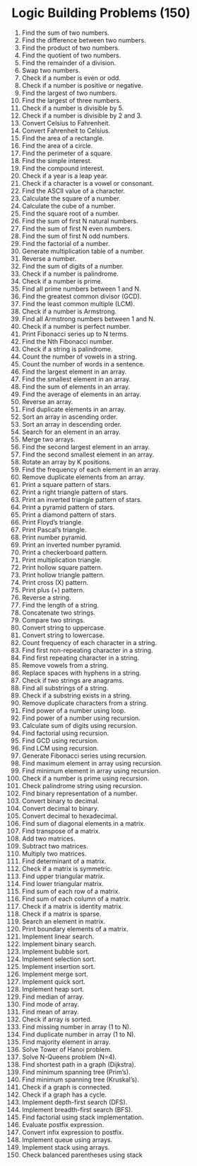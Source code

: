 # Logic Building Problems (150)
 1. Find the sum of two numbers.
 2. Find the difference between two numbers.
 3. Find the product of two numbers.
 4. Find the quotient of two numbers.
 5. Find the remainder of a division.
 6. Swap two numbers.
 7. Check if a number is even or odd.
 8. Check if a number is positive or negative.
 9. Find the largest of two numbers.
 10. Find the largest of three numbers.
 11. Check if a number is divisible by 5.
 12. Check if a number is divisible by 2 and 3.
 13. Convert Celsius to Fahrenheit.
 14. Convert Fahrenheit to Celsius.
 15. Find the area of a rectangle.
 16. Find the area of a circle.
 17. Find the perimeter of a square.
 18. Find the simple interest.
 19. Find the compound interest.
 20. Check if a year is a leap year.
 21. Check if a character is a vowel or consonant.
 22. Find the ASCII value of a character.
 23. Calculate the square of a number.
 24. Calculate the cube of a number.
 25. Find the square root of a number.
 26. Find the sum of first N natural numbers.
 27. Find the sum of first N even numbers.
 28. Find the sum of first N odd numbers.
 29. Find the factorial of a number.
 30. Generate multiplication table of a number.
 31. Reverse a number.
 32. Find the sum of digits of a number.
 33. Check if a number is palindrome.
 34. Check if a number is prime.
 35. Find all prime numbers between 1 and N.
 36. Find the greatest common divisor (GCD).
 37. Find the least common multiple (LCM).
 38. Check if a number is Armstrong.
 39. Find all Armstrong numbers between 1 and N.
 40. Check if a number is perfect number.
 41. Print Fibonacci series up to N terms.
 42. Find the Nth Fibonacci number.
 43. Check if a string is palindrome.
 44. Count the number of vowels in a string.
 45. Count the number of words in a sentence.
 46. Find the largest element in an array.
 47. Find the smallest element in an array.
 48. Find the sum of elements in an array.
 49. Find the average of elements in an array.
 50. Reverse an array.
 51. Find duplicate elements in an array.
 52. Sort an array in ascending order.
 53. Sort an array in descending order.
 54. Search for an element in an array.
 55. Merge two arrays.
 56. Find the second largest element in an array.
 57. Find the second smallest element in an array.
 58. Rotate an array by K positions.
 59. Find the frequency of each element in an array.
 60. Remove duplicate elements from an array.
 61. Print a square pattern of stars.
 62. Print a right triangle pattern of stars.
 63. Print an inverted triangle pattern of stars.
 64. Print a pyramid pattern of stars.
 65. Print a diamond pattern of stars.
 66. Print Floyd’s triangle.
 67. Print Pascal’s triangle.
 68. Print number pyramid.
 69. Print an inverted number pyramid.
 70. Print a checkerboard pattern.
 71. Print multiplication triangle.
 72. Print hollow square pattern.
 73. Print hollow triangle pattern.
 74. Print cross (X) pattern.
 75. Print plus (+) pattern.
 76. Reverse a string.
 77. Find the length of a string.
 78. Concatenate two strings.
 79. Compare two strings.
 80. Convert string to uppercase.
 81. Convert string to lowercase.
 82. Count frequency of each character in a string.
 83. Find first non-repeating character in a string.
 84. Find first repeating character in a string.
 85. Remove vowels from a string.
 86. Replace spaces with hyphens in a string.
 87. Check if two strings are anagrams.
 88. Find all substrings of a string.
 89. Check if a substring exists in a string.
 90. Remove duplicate characters from a string.
 91. Find power of a number using loop.
 92. Find power of a number using recursion.
 93. Calculate sum of digits using recursion.
 94. Find factorial using recursion.
 95. Find GCD using recursion.
 96. Find LCM using recursion.
 97. Generate Fibonacci series using recursion.
 98. Find maximum element in array using recursion.
 99. Find minimum element in array using recursion.
 100. Check if a number is prime using recursion.
 101. Check palindrome string using recursion.
 102. Find binary representation of a number.
 103. Convert binary to decimal.
 104. Convert decimal to binary.
 105. Convert decimal to hexadecimal.
 106. Find sum of diagonal elements in a matrix.
 107. Find transpose of a matrix.
 108. Add two matrices.
 109. Subtract two matrices.
 110. Multiply two matrices.
 111. Find determinant of a matrix.
 112. Check if a matrix is symmetric.
 113. Find upper triangular matrix.
 114. Find lower triangular matrix.
 115. Find sum of each row of a matrix.
 116. Find sum of each column of a matrix.
 117. Check if a matrix is identity matrix.
 118. Check if a matrix is sparse.
 119. Search an element in matrix.
 120. Print boundary elements of a matrix.
 121. Implement linear search.
 122. Implement binary search.
 123. Implement bubble sort.
 124. Implement selection sort.
 125. Implement insertion sort.
 126. Implement merge sort.
 127. Implement quick sort.
 128. Implement heap sort.
 129. Find median of array.
 130. Find mode of array.
 131. Find mean of array.
 132. Check if array is sorted.
 133. Find missing number in array (1 to N).
 134. Find duplicate number in array (1 to N).
 135. Find majority element in array.
 136. Solve Tower of Hanoi problem.
 137. Solve N-Queens problem (N=4).
 138. Find shortest path in a graph (Dijkstra).
 139. Find minimum spanning tree (Prim’s).
 140. Find minimum spanning tree (Kruskal’s).
 141. Check if a graph is connected.
 142. Check if a graph has a cycle.
 143. Implement depth-first search (DFS).
 144. Implement breadth-first search (BFS).
 145. Find factorial using stack implementation.
 146. Evaluate postfix expression.
 147. Convert infix expression to postfix.
 148. Implement queue using arrays.
 149. Implement stack using arrays.
 150. Check balanced parentheses using stack
